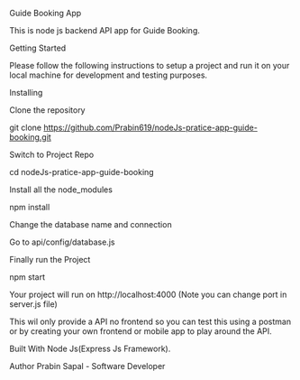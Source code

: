 Guide Booking App

This is node js backend API app for Guide Booking.

Getting Started

Please follow the following instructions to setup a project and run it on your local machine for development and testing purposes.

Installing

Clone the repository

git clone https://github.com/Prabin619/nodeJs-pratice-app-guide-booking.git

Switch to Project Repo

cd nodeJs-pratice-app-guide-booking

Install all the node_modules

npm install

Change the database name and connection

Go to api/config/database.js

Finally run the Project

npm start

Your project will run on http://localhost:4000 (Note you can change port in server.js file)

This wil only provide a API no frontend so you can test this using a postman or by creating your own frontend or mobile app to play around the API.

Built With
Node Js(Express Js Framework).

Author
Prabin Sapal - Software Developer